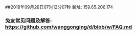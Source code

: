 ##2018年09月28日07时12分07秒 新址: 159.65.206.174
### 兔友常见问题及解答: https://github.com/wanggonging/d/blob/w/FAQ.md
